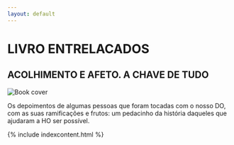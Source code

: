 ```yaml
---
layout: default
---
```

# LIVRO ENTRELACADOS
## ACOLHIMENTO E AFETO. A CHAVE DE TUDO

![Book cover](/livroentrelacados/assets/images/capa_do_livro.png)

Os depoimentos de algumas pessoas que foram tocadas com o nosso DO, com as suas
ramificações e frutos: um pedacinho da história daqueles que ajudaram a HO ser possível.

{% include indexcontent.html %}